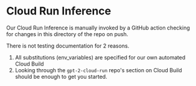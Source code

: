 # Cloud Run Inference

Our Cloud Run Inference is manually invoked by a GitHub action checking for changes in this directory of the repo on push.

There is not testing documentation for 2 reasons.  
 1. All substitutions (env_variables) are specified for our own automated Cloud Build
 2. Looking through the `gpt-2-cloud-run` repo's section on Cloud Build should be enough to get you started.